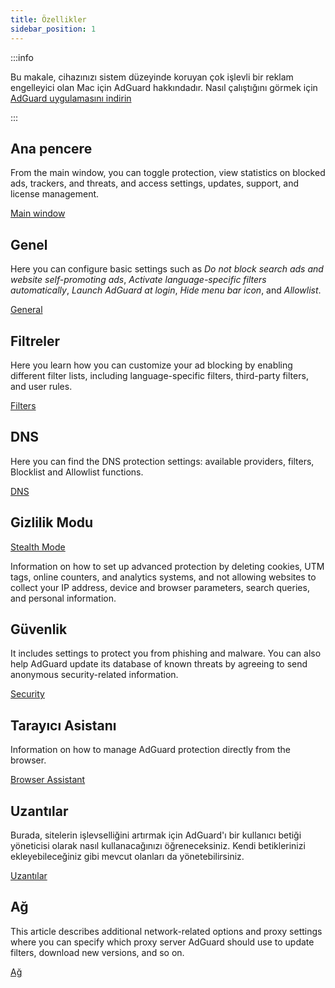 ```yaml
---
title: Özellikler
sidebar_position: 1
---
```


:::info

Bu makale, cihazınızı sistem düzeyinde koruyan çok işlevli bir reklam engelleyici olan Mac için AdGuard hakkındadır. Nasıl çalıştığını görmek için [AdGuard uygulamasını indirin](https://agrd.io/download-kb-adblock)

:::

## Ana pencere

From the main window, you can toggle protection, view statistics on blocked ads, trackers, and threats, and access settings, updates, support, and license management.

[Main window](/adguard-for-mac/features/main.md)

## Genel

Here you can configure basic settings such as _Do not block search ads and website self-promoting ads_, _Activate language-specific filters automatically_, _Launch AdGuard at login_, _Hide menu bar icon_, and _Allowlist_.

[General](/adguard-for-mac/features/general.md)

## Filtreler

Here you learn how you can customize your ad blocking by enabling different filter lists, including language-specific filters, third-party filters, and user rules.

[Filters](/adguard-for-mac/features/filters.md)

## DNS

Here you can find the DNS protection settings: available providers, filters, Blocklist and Allowlist functions.

[DNS](/adguard-for-mac/features/dns.md)

## Gizlilik Modu

[Stealth Mode](/adguard-for-mac/features/stealth.md)

Information on how to set up advanced protection by deleting cookies, UTM tags, online counters, and analytics systems, and not allowing websites to collect your IP address, device and browser parameters, search queries, and personal information.

## Güvenlik

It includes settings to protect you from phishing and malware. You can also help AdGuard update its database of known threats by agreeing to send anonymous security-related information.

[Security](/adguard-for-mac/features/security.md)

## Tarayıcı Asistanı

Information on how to manage AdGuard protection directly from the browser.

[Browser Assistant](/adguard-for-mac/features/browser-assistant.md)

## Uzantılar

Burada, sitelerin işlevselliğini artırmak için AdGuard'ı bir kullanıcı betiği yöneticisi olarak nasıl kullanacağınızı öğreneceksiniz. Kendi betiklerinizi ekleyebileceğiniz gibi mevcut olanları da yönetebilirsiniz.

[Uzantılar](/adguard-for-mac/features/extensions.md)

## Ağ

This article describes additional network-related options and proxy settings where you can specify which proxy server AdGuard should use to update filters, download new versions, and so on.

[Ağ](/adguard-for-mac/features/network.md)
